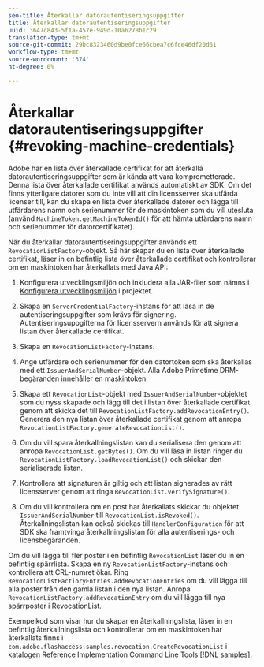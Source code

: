 ```yaml
---
seo-title: Återkallar datorautentiseringsuppgifter
title: Återkallar datorautentiseringsuppgifter
uuid: 3647c843-5f1a-457e-949d-10a6278b1c29
translation-type: tm+mt
source-git-commit: 29bc8323460d9be0fce66cbea7c6fce46df20d61
workflow-type: tm+mt
source-wordcount: '374'
ht-degree: 0%

---
```



# Återkallar datorautentiseringsuppgifter {#revoking-machine-credentials}

Adobe har en lista över återkallade certifikat för att återkalla datorautentiseringsuppgifter som är kända att vara komprometterade. Denna lista över återkallade certifikat används automatiskt av SDK. Om det finns ytterligare datorer som du inte vill att din licensserver ska utfärda licenser till, kan du skapa en lista över återkallade datorer och lägga till utfärdarens namn och serienummer för de maskintoken som du vill utesluta (använd `MachineToken.getMachineTokenId()` för att hämta utfärdarens namn och serienummer för datorcertifikatet).

När du återkallar datorautentiseringsuppgifter används ett `RevocationListFactory`-objekt. Så här skapar du en lista över återkallade certifikat, läser in en befintlig lista över återkallade certifikat och kontrollerar om en maskintoken har återkallats med Java API:

1. Konfigurera utvecklingsmiljön och inkludera alla JAR-filer som nämns i [Konfigurera utvecklingsmiljön](../../protecting-content/setting-up-the-sdk/setup-dev-env.md) i projektet.
1. Skapa en `ServerCredentialFactory`-instans för att läsa in de autentiseringsuppgifter som krävs för signering. Autentiseringsuppgifterna för licensservern används för att signera listan över återkallade certifikat.
1. Skapa en `RevocationListFactory`-instans.
1. Ange utfärdare och serienummer för den datortoken som ska återkallas med ett `IssuerAndSerialNumber`-objekt. Alla Adobe Primetime DRM-begäranden innehåller en maskintoken.
1. Skapa ett `RevocationList`-objekt med `IssuerAndSerialNumber`-objektet som du nyss skapade och lägg till det i listan över återkallade certifikat genom att skicka det till `RevocationListFactory.addRevocationEntry()`. Generera den nya listan över återkallade certifikat genom att anropa `RevocationListFactory.generateRevocationList()`.

1. Om du vill spara återkallningslistan kan du serialisera den genom att anropa `RevocationList.getBytes()`. Om du vill läsa in listan ringer du `RevocationListFactory.loadRevocationList()` och skickar den serialiserade listan.

1. Kontrollera att signaturen är giltig och att listan signerades av rätt licensserver genom att ringa `RevocationList.verifySignature()`.
1. Om du vill kontrollera om en post har återkallats skickar du objektet `IssuerAndSerialNumber` till `RevocationList.isRevoked()`. Återkallningslistan kan också skickas till `HandlerConfiguration` för att SDK ska framtvinga återkallningslistan för alla autentiserings- och licensbegäranden.

Om du vill lägga till fler poster i en befintlig `RevocationList` läser du in en befintlig spärrlista. Skapa en ny `RevocationListFactory`-instans och kontrollera att CRL-numret ökar. Ring `RevocationListFactioryEntries.addRevocationEntries` om du vill lägga till alla poster från den gamla listan i den nya listan. Anropa `RevocationListFactory.addRevocationEntry` om du vill lägga till nya spärrposter i RevocationList.

Exempelkod som visar hur du skapar en återkallningslista, läser in en befintlig återkallningslista och kontrollerar om en maskintoken har återkallats finns i `com.adobe.flashaccess.samples.revocation.CreateRevocationList` i katalogen Reference Implementation Command Line Tools [!DNL samples].
